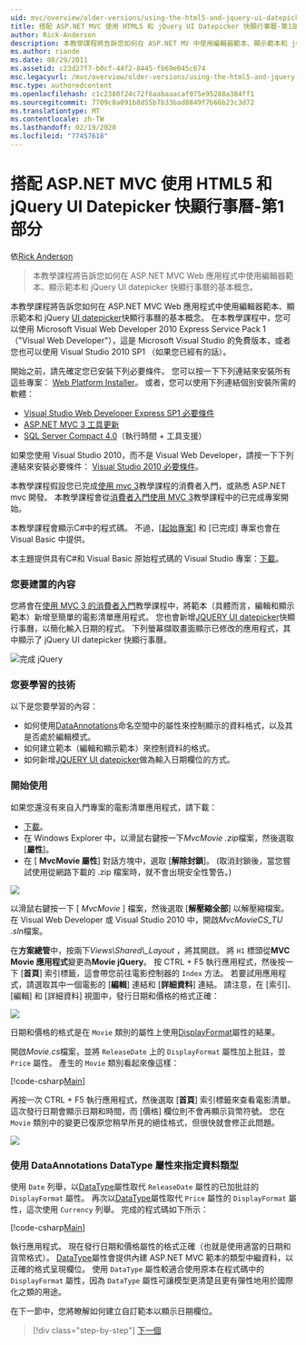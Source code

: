 ```yaml
---
uid: mvc/overview/older-versions/using-the-html5-and-jquery-ui-datepicker-popup-calendar-with-aspnet-mvc/using-the-html5-and-jquery-ui-datepicker-popup-calendar-with-aspnet-mvc-part-1
title: 搭配 ASP.NET MVC 使用 HTML5 和 jQuery UI Datepicker 快顯行事曆-第1部分 |Microsoft Docs
author: Rick-Anderson
description: 本教學課程將告訴您如何在 ASP.NET MV 中使用編輯器範本、顯示範本和 jQuery UI datepicker 快顯行事曆的基本概念。
ms.author: riande
ms.date: 08/29/2011
ms.assetid: c23d27f7-b0cf-44f2-8445-fb69e045c674
msc.legacyurl: /mvc/overview/older-versions/using-the-html5-and-jquery-ui-datepicker-popup-calendar-with-aspnet-mvc/using-the-html5-and-jquery-ui-datepicker-popup-calendar-with-aspnet-mvc-part-1
msc.type: authoredcontent
ms.openlocfilehash: c1c2380f24c72f6aabaaacaf975e95288a384ff1
ms.sourcegitcommit: 7709c0a091b8d55b7b33bad8849f7b66b23c3d72
ms.translationtype: MT
ms.contentlocale: zh-TW
ms.lasthandoff: 02/19/2020
ms.locfileid: "77457618"
---
```

# <a name="using-the-html5-and-jquery-ui-datepicker-popup-calendar-with-aspnet-mvc---part-1"></a>搭配 ASP.NET MVC 使用 HTML5 和 jQuery UI Datepicker 快顯行事曆-第1部分

依[Rick Anderson](https://twitter.com/RickAndMSFT)

> 本教學課程將告訴您如何在 ASP.NET MVC Web 應用程式中使用編輯器範本、顯示範本和 jQuery UI datepicker 快顯行事曆的基本概念。

本教學課程將告訴您如何在 ASP.NET MVC Web 應用程式中使用編輯器範本、顯示範本和 jQuery [UI datepicker](http://plugins.jquery.com/project/datepicker)快顯行事曆的基本概念。 在本教學課程中，您可以使用 Microsoft Visual Web Developer 2010 Express Service Pack 1 （&quot;Visual Web Developer&quot;），這是 Microsoft Visual Studio 的免費版本，或者您也可以使用 Visual Studio 2010 SP1 （如果您已經有的話）。

開始之前，請先確定您已安裝下列必要條件。 您可以按一下下列連結來安裝所有這些專案： [Web Platform Installer](https://www.microsoft.com/web/gallery/install.aspx?appid=VWD2010SP1Pack)。 或者，您可以使用下列連結個別安裝所需的軟體：

- [Visual Studio Web Developer Express SP1 必要條件](https://www.microsoft.com/web/gallery/install.aspx?appid=VWD2010SP1Pack)
- [ASP.NET MVC 3 工具更新](https://www.microsoft.com/web/gallery/install.aspx?appsxml=&amp;appid=MVC3)
- [SQL Server Compact 4.0](https://www.microsoft.com/web/gallery/install.aspx?appid=SQLCE;SQLCEVSTools_4_0)（執行時間 + 工具支援）

如果您使用 Visual Studio 2010，而不是 Visual Web Developer，請按一下下列連結來安裝必要條件： [Visual Studio 2010 必要條件](https://www.microsoft.com/web/gallery/install.aspx?appsxml=&amp;appid=VS2010SP1Pack)。

本教學課程假設您已完成[使用 mvc 3](../getting-started-with-aspnet-mvc3/cs/intro-to-aspnet-mvc-3.md)教學課程的消費者入門，或熟悉 ASP.NET mvc 開發。 本教學課程會從[消費者入門使用 MVC 3](../getting-started-with-aspnet-mvc3/cs/intro-to-aspnet-mvc-3.md)教學課程中的已完成專案開始。

本教學課程會顯示C#中的程式碼。 不過，[[起始專案](https://archive.msdn.microsoft.com/Project/Download/FileDownload.aspx?ProjectName=aspnetmvcsamples&amp;DownloadId=15800)] 和 [已完成] 專案也會在 Visual Basic 中提供。

本主題提供具有C#和 Visual Basic 原始程式碼的 Visual Studio 專案：[下載](https://archive.msdn.microsoft.com/Project/Download/FileDownload.aspx?ProjectName=aspnetmvcsamples&amp;DownloadId=15800)。

### <a name="what-youll-build"></a>您要建置的內容

您將會在[使用 MVC 3 的消費者入門](../getting-started-with-aspnet-mvc3/cs/intro-to-aspnet-mvc-3.md)教學課程中，將範本（具體而言，編輯和顯示範本）新增至簡單的電影清單應用程式。 您也會新增[JQUERY UI datepicker](http://jqueryui.com/demos/datepicker/)快顯行事曆，以簡化輸入日期的程式。 下列螢幕擷取畫面顯示已修改的應用程式，其中顯示了 jQuery UI datepicker 快顯行事曆。

![完成 jQuery](using-the-html5-and-jquery-ui-datepicker-popup-calendar-with-aspnet-mvc-part-1/_static/image1.png)

### <a name="skills-youll-learn"></a>您要學習的技術

以下是您要學習的內容：

- 如何使用[DataAnnotations](https://msdn.microsoft.com/library/system.componentmodel.dataannotations.aspx)命名空間中的屬性來控制顯示的資料格式，以及其是否處於編輯模式。
- 如何建立範本（編輯和顯示範本）來控制資料的格式。
- 如何新增[JQUERY UI datepicker](http://jqueryui.com/demos/datepicker/)做為輸入日期欄位的方式。

### <a name="getting-started"></a>開始使用

如果您還沒有來自入門專案的電影清單應用程式，請下載： 

* [下載](https://code.msdn.microsoft.com/Introduction-to-MVC-3-10d1b098)。
* 在 Windows Explorer 中，以滑鼠右鍵按一下*MvcMovie .zip*檔案，然後選取 [**屬性**]。 
* 在 [ **MvcMovie 屬性**] 對話方塊中，選取 [**解除封鎖**]。 (取消封鎖後，當您嘗試使用從網路下載的 .zip 檔案時，就不會出現安全性警告。)

![](using-the-html5-and-jquery-ui-datepicker-popup-calendar-with-aspnet-mvc-part-1/_static/image2.png)

以滑鼠右鍵按一下 [ *MvcMovie* ] 檔案，然後選取 [**解壓縮全部**] 以解壓縮檔案。 在 Visual Web Developer 或 Visual Studio 2010 中，開啟*MvcMovieCS\_TU .sln*檔案。

在**方案總管**中，按兩下*Views\Shared\\_Layout* ，將其開啟。 將 `H1` 標頭從**MVC Movie 應用程式**變更為**Movie jQuery**。 按 CTRL + F5 執行應用程式，然後按一下 [**首頁**] 索引標籤，這會帶您前往電影控制器的 `Index` 方法。 若要試用應用程式，請選取其中一個電影的 [**編輯**] 連結和 [**詳細資料**] 連結。 請注意，在 [索引]、[編輯] 和 [詳細資料] 視圖中，發行日期和價格的格式正確：

![](using-the-html5-and-jquery-ui-datepicker-popup-calendar-with-aspnet-mvc-part-1/_static/image3.png)

日期和價格的格式是在 `Movie` 類別的屬性上使用[DisplayFormat](https://msdn.microsoft.com/library/system.componentmodel.dataannotations.displayformatattribute.aspx)屬性的結果。

開啟*Movie.cs*檔案，並將 `ReleaseDate` 上的 `DisplayFormat` 屬性加上批註，並 `Price` 屬性。 產生的 `Movie` 類別看起來像這樣：

[!code-csharp[Main](using-the-html5-and-jquery-ui-datepicker-popup-calendar-with-aspnet-mvc-part-1/samples/sample1.cs)]

再按一次 CTRL + F5 執行應用程式，然後選取 [**首頁**] 索引標籤來查看電影清單。 這次發行日期會顯示日期和時間，而 [價格] 欄位則不會再顯示貨幣符號。 您在 `Movie` 類別中的變更已復原您稍早所見的絕佳格式，但很快就會修正此問題。

![](using-the-html5-and-jquery-ui-datepicker-popup-calendar-with-aspnet-mvc-part-1/_static/image4.png)

### <a name="using-the-dataannotations-datatype-attribute-to-specify-the-data-type"></a>使用 DataAnnotations DataType 屬性來指定資料類型

使用 `Date` 列舉，以[DataType](https://msdn.microsoft.com/library/system.componentmodel.dataannotations.datatype.aspx)屬性取代 `ReleaseDate` 屬性的已加批註的 `DisplayFormat` 屬性。 再次以[DataType](https://msdn.microsoft.com/library/system.componentmodel.dataannotations.datatype.aspx)屬性取代 `Price` 屬性的 `DisplayFormat` 屬性，這次使用 `Currency` 列舉。 完成的程式碼如下所示：

[!code-csharp[Main](using-the-html5-and-jquery-ui-datepicker-popup-calendar-with-aspnet-mvc-part-1/samples/sample2.cs)]

執行應用程式。 現在發行日期和價格屬性的格式正確（也就是使用適當的日期和貨幣格式）。 [DataType](https://msdn.microsoft.com/library/system.componentmodel.dataannotations.datatype.aspx)屬性會提供內建 ASP.NET MVC 範本的類型中繼資料，以正確的格式呈現欄位。 使用 `DataType` 屬性較適合使用原本在程式碼中的 `DisplayFormat` 屬性，因為 `DataType` 屬性可讓模型更清楚且更有彈性地用於國際化之類的用途。

在下一節中，您將瞭解如何建立自訂範本以顯示日期欄位。

> [!div class="step-by-step"]
> [下一個](using-the-html5-and-jquery-ui-datepicker-popup-calendar-with-aspnet-mvc-part-2.md)
